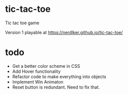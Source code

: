 # tic-tac-toe

Tic tac toe game

Version 1 playable at https://nerdlker.github.io/tic-tac-toe/

# todo

- Get a better color scheme in CSS
- Add Hover functionality
- Refactor code to make everything into objects
- Implement Win Animaton
- Reset button is redundant. Need to fix that.
